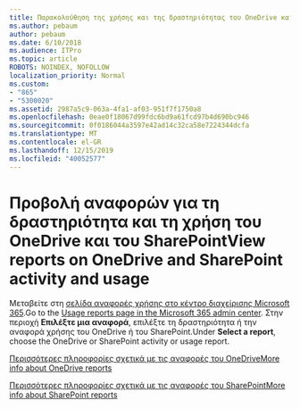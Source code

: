```yaml
---
title: Παρακολούθηση της χρήσης και της δραστηριότητας του OneDrive και του SharePoint
ms.author: pebaum
author: pebaum
ms.date: 6/10/2018
ms.audience: ITPro
ms.topic: article
ROBOTS: NOINDEX, NOFOLLOW
localization_priority: Normal
ms.custom:
- "865"
- "5300020"
ms.assetid: 2987a5c9-063a-4fa1-af03-951f7f1750a8
ms.openlocfilehash: 0eae0f18067d99fdc6bd9a61fcd97b4d690bc946
ms.sourcegitcommit: 0f0186044a3597e42ad14c32ca58e7224344dcfa
ms.translationtype: MT
ms.contentlocale: el-GR
ms.lasthandoff: 12/15/2019
ms.locfileid: "40052577"
---
```

# <a name="view-reports-on-onedrive-and-sharepoint-activity-and-usage"></a><span data-ttu-id="be500-102">Προβολή αναφορών για τη δραστηριότητα και τη χρήση του OneDrive και του SharePoint</span><span class="sxs-lookup"><span data-stu-id="be500-102">View reports on OneDrive and SharePoint activity and usage</span></span>

<span data-ttu-id="be500-103">Μεταβείτε στη [σελίδα αναφορές χρήσης στο κέντρο διαχείρισης Microsoft 365](https://admin.microsoft.com/AdminPortal/Home).</span><span class="sxs-lookup"><span data-stu-id="be500-103">Go to the [Usage reports page in the Microsoft 365 admin center](https://admin.microsoft.com/AdminPortal/Home).</span></span> <span data-ttu-id="be500-104">Στην περιοχή **Επιλέξτε μια αναφορά**, επιλέξτε τη δραστηριότητα ή την αναφορά χρήσης του OneDrive ή του SharePoint.</span><span class="sxs-lookup"><span data-stu-id="be500-104">Under **Select a report**, choose the OneDrive or SharePoint activity or usage report.</span></span>
  
[<span data-ttu-id="be500-105">Περισσότερες πληροφορίες σχετικά με τις αναφορές του OneDrive</span><span class="sxs-lookup"><span data-stu-id="be500-105">More info about OneDrive reports</span></span>](https://go.microsoft.com/fwlink/?linkid=875239)
  
[<span data-ttu-id="be500-106">Περισσότερες πληροφορίες σχετικά με τις αναφορές του SharePoint</span><span class="sxs-lookup"><span data-stu-id="be500-106">More info about SharePoint reports</span></span>](https://go.microsoft.com/fwlink/?linkid=875240)
  